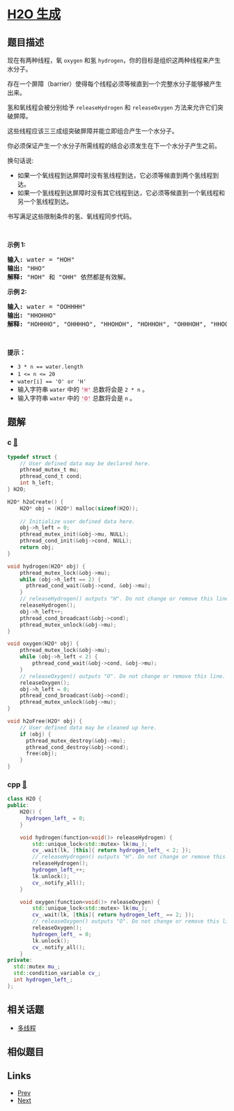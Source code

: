 
# [H2O 生成](https://leetcode-cn.com/problems/building-h2o)

## 题目描述

<p>现在有两种线程，氧 <code>oxygen</code> 和氢 <code>hydrogen</code>，你的目标是组织这两种线程来产生水分子。</p>

<p>存在一个屏障（barrier）使得每个线程必须等候直到一个完整水分子能够被产生出来。</p>

<p>氢和氧线程会被分别给予 <code>releaseHydrogen</code> 和 <code>releaseOxygen</code> 方法来允许它们突破屏障。</p>

<p>这些线程应该三三成组突破屏障并能立即组合产生一个水分子。</p>

<p>你必须保证产生一个水分子所需线程的结合必须发生在下一个水分子产生之前。</p>

<p>换句话说:</p>

<ul>
	<li>如果一个氧线程到达屏障时没有氢线程到达，它必须等候直到两个氢线程到达。</li>
	<li>如果一个氢线程到达屏障时没有其它线程到达，它必须等候直到一个氧线程和另一个氢线程到达。</li>
</ul>

<p>书写满足这些限制条件的氢、氧线程同步代码。</p>

<p>&nbsp;</p>

<p><strong>示例 1:</strong></p>

<pre>
<strong>输入: </strong>water = "HOH"
<strong>输出: </strong>"HHO"
<strong>解释:</strong> "HOH" 和 "OHH" 依然都是有效解。
</pre>

<p><strong>示例 2:</strong></p>

<pre>
<strong>输入: </strong>water = "OOHHHH"
<strong>输出: </strong>"HHOHHO"
<strong>解释:</strong> "HOHHHO", "OHHHHO", "HHOHOH", "HOHHOH", "OHHHOH", "HHOOHH", "HOHOHH" 和 "OHHOHH" 依然都是有效解。
</pre>

<p>&nbsp;</p>

<p><strong>提示：</strong></p>

<ul>
	<li><code>3 * n == water.length</code></li>
	<li><code>1 &lt;= n &lt;= 20</code></li>
	<li><code>water[i] == 'O' or 'H'</code></li>
	<li>输入字符串&nbsp;<code>water</code>&nbsp;中的 <font color="#c7254e"><font face="Menlo, Monaco, Consolas, Courier New, monospace"><span style="font-size:12.6px"><span style="background-color:#f9f2f4">'H'</span></span></font></font>&nbsp;总数将会是 <code>2 * n</code> 。</li>
	<li>输入字符串&nbsp;<code>water</code>&nbsp;中的 <font color="#c7254e"><font face="Menlo, Monaco, Consolas, Courier New, monospace"><span style="font-size:12.6px"><span style="background-color:#f9f2f4">'O'</span></span></font></font>&nbsp;总数将会是 <code>n</code> 。</li>
</ul>


## 题解

### c [🔗](building-h2o.c) 
```c
typedef struct {
    // User defined data may be declared here.
    pthread_mutex_t mu;
    pthread_cond_t cond;
    int h_left;
} H2O;

H2O* h2oCreate() {
    H2O* obj = (H2O*) malloc(sizeof(H2O));
    
    // Initialize user defined data here.
    obj->h_left = 0;
    pthread_mutex_init(&obj->mu, NULL);
    pthread_cond_init(&obj->cond, NULL);
    return obj;
}

void hydrogen(H2O* obj) {
    pthread_mutex_lock(&obj->mu);
    while (obj->h_left == 2) {
      pthread_cond_wait(&obj->cond, &obj->mu);
    }
    // releaseHydrogen() outputs "H". Do not change or remove this line.
    releaseHydrogen();
    obj->h_left++;
    pthread_cond_broadcast(&obj->cond);
    pthread_mutex_unlock(&obj->mu);
}

void oxygen(H2O* obj) {
    pthread_mutex_lock(&obj->mu);
    while (obj->h_left < 2) {
        pthread_cond_wait(&obj->cond, &obj->mu);
    }
    // releaseOxygen() outputs "O". Do not change or remove this line.
    releaseOxygen();
    obj->h_left = 0;
    pthread_cond_broadcast(&obj->cond);
    pthread_mutex_unlock(&obj->mu);
}

void h2oFree(H2O* obj) {
    // User defined data may be cleaned up here.
    if (obj) {
      pthread_mutex_destroy(&obj->mu);
      pthread_cond_destroy(&obj->cond);
      free(obj);
    }
}
```
### cpp [🔗](building-h2o.cpp) 
```cpp
class H2O {
public:
    H2O() {
      hydrogen_left_ = 0;
    }

    void hydrogen(function<void()> releaseHydrogen) {
        std::unique_lock<std::mutex> lk(mu_);
        cv_.wait(lk, [this]{ return hydrogen_left_ < 2; });
        // releaseHydrogen() outputs "H". Do not change or remove this line.
        releaseHydrogen();
        hydrogen_left_++;
        lk.unlock();
        cv_.notify_all();
    }

    void oxygen(function<void()> releaseOxygen) {
        std::unique_lock<std::mutex> lk(mu_);
        cv_.wait(lk, [this]{ return hydrogen_left_ == 2; });
        // releaseOxygen() outputs "O". Do not change or remove this line.
        releaseOxygen();
        hydrogen_left_ = 0;
        lk.unlock();
        cv_.notify_all();
    }
private:
  std::mutex mu_;
  std::condition_variable cv_;
  int hydrogen_left_;
};
```


## 相关话题

- [多线程](https://leetcode-cn.com/tag/concurrency) 


## 相似题目



## Links

- [Prev](../occurrences-after-bigram/README.md) 
- [Next](../print-foobar-alternately/README.md) 


